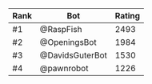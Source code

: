 Rank|Bot|Rating
---|---|---
#1|@RaspFish|2493
#2|@OpeningsBot|1984
#3|@DavidsGuterBot|1530
#4|@pawnrobot|1226
